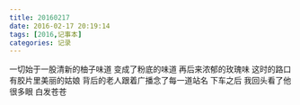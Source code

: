 ```yaml
---
title: 20160217
date: 2016-02-17 20:19:14
tags: [2016,记事本]
categories: 记录
---
```


一切始于一股清新的柚子味道
变成了粉底的味道
再后来浓郁的玫瑰味
这时的路口有胶片里美丽的姑娘
背后的老人跟着广播念了每一道站名
下车之后 我回头看了他很多眼
白发苍苍